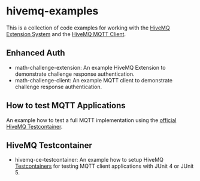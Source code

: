 # hivemq-examples
This is a collection of code examples for working with the 
[HiveMQ Extension System](https://www.hivemq.com/docs/4.2/extensions/introduction.html)
and the [HiveMQ MQTT Client](https://github.com/hivemq/hivemq-mqtt-client).

## Enhanced Auth
* math-challenge-extension: An example HiveMQ Extension to demonstrate challenge response authentication.
* math-challenge-client: An example MQTT client to demonstrate  challenge response authentication.

## How to test MQTT Applications
An example how to test a full MQTT implementation using the [official HiveMQ Testcontainer](https://github.com/hivemq/hivemq-testcontainer).

## HiveMQ Testcontainer
* hivemq-ce-testcontainer: An example how to setup HiveMQ 
[Testcontainers](https://github.com/testcontainers/testcontainers-java) for testing MQTT client applications 
with JUnit 4 or JUnit 5.
